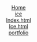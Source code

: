    
</head>
<link href="mypage.css" rel="stylesheet" type="text/css"> 
<body>
<style> {background-color: #f1e6f7;} </style>
 <center><a href="homepage">Home</a>
<center><a href="ice.html">ice</a>
 <center><a href="index.html.html">Index.html</a>
   <center><a href="ice.html">Ice.html</a>
   <center><a href="portfolio">portfolio</a> 
                                                                      

